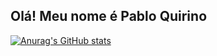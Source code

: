 ## Olá! Meu nome é Pablo Quirino

[![Anurag's GitHub stats](https://github-readme-stats.vercel.app/api?username=pabloquirino&show_icons=true&theme=tokyonight)](https://github.com/anuraghazr/github-readme-stats)

